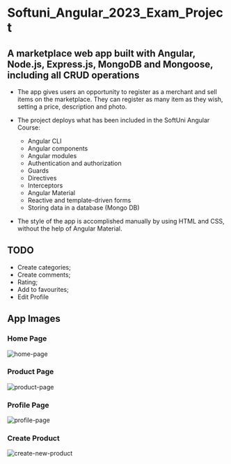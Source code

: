 # Softuni_Angular_2023_Exam_Project

## A marketplace web app built with Angular, Node.js, Express.js, MongoDB and Mongoose, including all CRUD operations

* The app gives users an opportunity to register as a merchant and sell items on the marketplace. They can register as many item as they wish, setting a price, description and photo.
* The project deploys what has been included in the SoftUni Angular Course:
    * Angular CLI
    * Angular components
    * Angular modules
    * Authentication and authorization
    * Guards
    * Directives
    * Interceptors
    * Angular Material
    * Reactive and template-driven forms
    * Storing data in a database (Mongo DB)

* The style of the app is accomplished manually by using HTML and CSS, without the help of Angular Material.

## TODO

- Create categories;
- Create comments;
- Rating;
- Add to favourites;
- Edit Profile

## App Images

### Home Page

![home-page](https://github.com/valyogennoff/Softuni_Angular_2023_Exam_Project/assets/105722914/d0dcf79d-10fe-44b8-a6b7-61db4855a072)

### Product Page

![product-page](https://github.com/valyogennoff/Softuni_Angular_2023_Exam_Project/assets/105722914/7ecd953e-8a24-442a-a3a2-94f6eff92e6b)

### Profile Page

![profile-page](https://github.com/valyogennoff/Softuni_Angular_2023_Exam_Project/assets/105722914/7ea79e27-3ad4-4ea1-a08c-d0911036c073)

### Create Product

![create-new-product](https://github.com/valyogennoff/Softuni_Angular_2023_Exam_Project/assets/105722914/591c8f2c-d300-437a-975c-97c10522d97b)